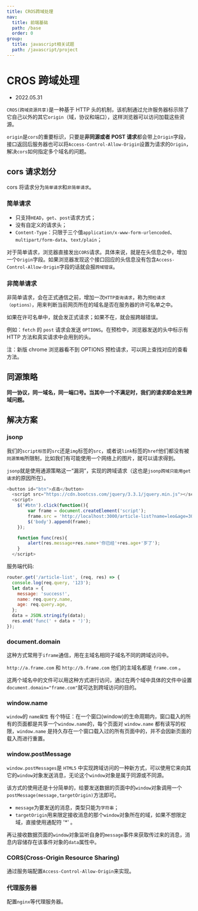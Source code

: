 ```yaml
---
title: CROS跨域处理
nav:
  title: 前端基础
  path: /base
  order: 0
group:
  title: javascript相关试题
  path: /javascript/project
---
```


# CROS 跨域处理

- 2022.05.31

`CROS(跨域资源共享)`是一种基于 HTTP 头的机制，该机制通过允许服务器标示除了它自己以外的其它`origin`（域，协议和端口），这样浏览器可以访问加载这些资源。

`origin`是`cors`的重要标识，只要是**非同源或者 POST 请求**都会带上`Origin`字段，接口返回后服务器也可以将`Access-Control-Allow-Origin`设置为请求的`Origin`，解决`cors`如何指定多个域名的问题。

## cors 请求划分

cors 将请求分为`简单请求`和`非简单请求`。

### 简单请求

- 只支持`HEAD`，`get`、`post`请求方式；
- 没有自定义的请求头；
- `Content-Type`：只限于三个值`application/x-www-form-urlencoded`、`multipart/form-data`、`text/plain`；

对于简单请求，浏览器直接发出`CORS`请求。具体来说，就是在头信息之中，增加一个`Origin`字段。如果浏览器发现这个接口回应的头信息没有包含`Access-Control-Allow-Origin`字段的话就会报`跨域错误`。

### 非简单请求

非简单请求，会在正式通信之前，增加一次`HTTP查询请求`，称为`预检请求（options）`，用来判断当前网页所在的域名是否在服务器的许可名单之中。

如果在许可名单中，就会发正式请求；如果不在，就会报跨越错误。

例如：`fetch` 的 `post` 请求会发送 `OPTIONS`。在预检中，浏览器发送的头中标示有 HTTP 方法和真实请求中会用到的头。

注：新版 chrome 浏览器看不到 OPTIONS 预检请求，可以网上查找对应的查看方法。

## 同源策略

**同一协议，同一域名，同一端口号。当其中一个不满足时，我们的请求即会发生跨域问题。**

## 解决方案

### jsonp

我们的`script标签`的`src`还是`img`标签的`src`，或者说`link`标签的`href`他们都没有被`同源策略`所限制，比如我们有可能使用一个网络上的图片，就可以请求得到。

`jsonp`就是使用通源策略这一“漏洞”，实现的跨域请求（这也是`jsonp跨域只能用get请求`的原因所在）。

```js
<button id="btn">点击</button>
  <script src="https://cdn.bootcss.com/jquery/3.3.1/jquery.min.js"></script>
  <script>
    $('#btn').click(function(){
		var frame = document.createElement('script');
		frame.src = 'http://localhost:3000/article-list?name=leo&age=30&callback=func';
		$('body').append(frame);
	});

	function func(res){
		alert(res.message+res.name+'你已经'+res.age+'岁了');
	}
  </script>
```

服务端代码:

```js
router.get('/article-list', (req, res) => {
  console.log(req.query, '123');
  let data = {
    message: 'success!',
    name: req.query.name,
    age: req.query.age,
  };
  data = JSON.stringify(data);
  res.end('func(' + data + ')');
});
```

### document.domain

这种方式常用于`iframe`通信，用在主域名相同子域名不同的跨域访问中。

`http://a.frame.com` 和 `http://b.frame.com` 他们的主域名都是 `frame.com` 。

这两个域名中的文件可以用这种方式进行访问，通过在两个域中具体的文件中设置`document.domain="frame.com"`就可达到跨域访问的目的。

### window.name

`window`的 `name属性` 有个特征：在一个窗口(window)的生命周期内，窗口载入的所有的页面都是共享一个`window.name`的，每个页面对 `window.name` 都有读写的权限，`window.name` 是持久存在一个窗口载入过的所有页面中的，并不会因新页面的载入而进行重置。

### window.postMessage

`window.postMessages`是 `HTML5` 中实现跨域访问的一种新方式，可以使用它来向其它的`window`对象发送消息，无论这个`window`对象是属于同源或不同源。

该方式的使用还是十分简单的，给要发送数据的页面中的`window`对象调用一个`postMessage(message,targetOrigin)`方法即可。

- `message`为要发送的消息，类型只能为`字符串`；
- `targetOrigin`用来限定接收消息的那个`window`对象所在的域，如果不想限定域，直接使用通配符 '\*' 。

再让接收数据页面的`window`对象监听自身的`message`事件来获取传过来的消息，消息内容储存在该事件对象的`data`属性中。

### CORS(Cross-Origin Resource Sharing)

通过服务端配置`Access-Control-Allow-Origin`来实现。

### 代理服务器

配置`nginx`等代理服务器。
